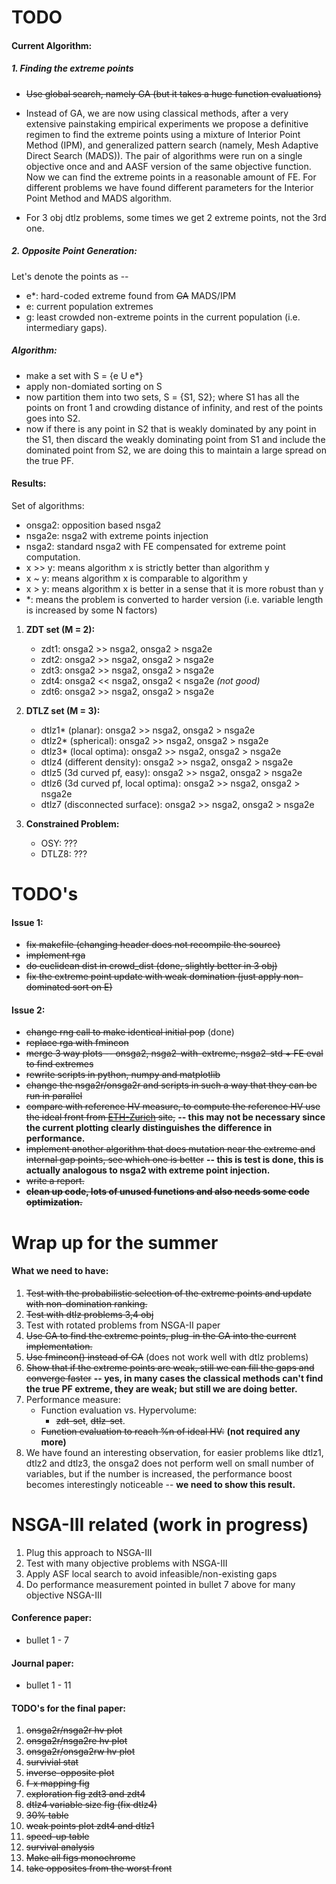 TODO
=====

#### **Current Algorithm:**

##### **1. Finding the extreme points**

- ~~Use global search, namely GA (but it takes a huge function evaluations)~~

- Instead of GA, we are now using classical methods, after a very extensive painstaking empirical experiments we propose a definitive regimen to find the extreme points using a mixture of Interior Point Method (IPM), and generalized pattern search (namely, Mesh Adaptive Direct Search (MADS)). The pair of algorithms were run on a single objective once and and AASF version of the same objective function. Now we can find the extreme points in a reasonable amount of FE. For different problems we have found different parameters for the Interior Point Method and MADS algorithm.

- For 3 obj dtlz problems, some times we get 2 extreme points, not the 3rd one.

##### **2. Opposite Point Generation:**
Let's denote the points as --

- e*: hard-coded extreme found from ~~GA~~ MADS/IPM
- e: current population extremes
- g: least crowded non-extreme points in the current population (i.e. intermediary gaps).

##### *Algorithm:*
- make a set with S = {e U e*}
- apply non-domiated sorting on S
- now partition them into two sets, S = {S1, S2}; where S1 has all the points on front 1 and crowding distance of infinity, and rest of the points goes into S2.
- now if there is any point in S2 that is weakly dominated by any point in the S1, then discard the weakly dominating point from S1 and include the dominated point from S2, we are doing this to maintain a large spread on the true PF.

#### **Results:**

Set of algorithms: 

- onsga2: opposition based nsga2
- nsga2e: nsga2 with extreme points injection
- nsga2: standard nsga2 with FE compensated for extreme point computation. 
- x >> y: means algorithm x is strictly better than algorithm y
- x ~ y: means algorithm x is comparable to algorithm y
- x > y: means algorithm x is better in a sense that it is more robust than y
- *: means the problem is converted to harder version (i.e. variable length is increased by some N factors)

1. **ZDT set (M = 2):**
    - zdt1: onsga2 >> nsga2, onsga2 > nsga2e 
    - zdt2: onsga2 >> nsga2, onsga2 > nsga2e 
    - zdt3: onsga2 >> nsga2, onsga2 > nsga2e 
    - zdt4: onsga2 << nsga2, onsga2 < nsga2e *(not good)*
    - zdt6: onsga2 >> nsga2, onsga2 > nsga2e 

2. **DTLZ set (M = 3):**
   - dtlz1* (planar): onsga2 >> nsga2, onsga2 > nsga2e
   - dtlz2* (spherical): onsga2 >> nsga2, onsga2 > nsga2e
   - dtlz3* (local optima): onsga2 >> nsga2, onsga2 > nsga2e
   - dtlz4 (different density): onsga2 >> nsga2, onsga2 > nsga2e
   - dtlz5 (3d curved pf, easy): onsga2 >> nsga2, onsga2 > nsga2e
   - dtlz6 (3d curved pf, local optima): onsga2 >> nsga2, onsga2 > nsga2e
   - dtlz7 (disconnected surface): onsga2 >> nsga2, onsga2 > nsga2e
 
3. **Constrained Problem:**
   - OSY: ???
   - DTLZ8: ???

TODO's
=======

#### **Issue 1:**
* ~~fix makefile (changing header does not recompile the source)~~
* ~~implement rga~~
* ~~do euclidean dist in crowd_dist (done, slightly better in 3 obj)~~
* ~~fix the extreme point update with weak domination (just apply non-dominated sort on E)~~

#### **Issue 2:**
* ~~change rng call to make identical initial pop~~ (done)
* ~~replace rga with fmincon~~
* ~~merge 3 way plots -- onsga2, nsga2-with-extreme, nsga2-std + FE eval to find extremes~~
* ~~rewrite scripts in python, numpy and matplotlib~~
* ~~change the nsga2r/onsga2r and scripts in such a way that they can be run in parallel~~
* ~~compare with reference HV measure, to compute the reference HV use the ideal front from [ETH-Zurich](http://people.ee.ethz.ch/~sop/download/supplementary/testproblems/zdt1/index.php) site,~~ **-- this may not be necessary since the current plotting clearly distinguishes the difference in performance.**
* ~~implement another algorithm that does mutation near the extreme and internal gap points, see which one is better~~ **-- this is test is done, this is actually analogous to nsga2 with extreme point injection.**
* ~~write a report.~~
* ~~**clean up code, lots of unused functions and also needs some code optimization.**~~

Wrap up for the summer
====================

#### What we need to have:
1. ~~Test with the probabilistic selection of the extreme points and update with non-domination ranking.~~
2. ~~Test with dtlz problems 3,4 obj~~
4. Test with rotated problems from NSGA-II paper
5. ~~Use GA to find the extreme points, plug-in the GA into the current implementation.~~
6. ~~Use fmincon() instead of GA~~ (does not work well with dtlz problems)
7. ~~Show that if the extreme points are weak, still we can fill the gaps and converge faster~~ **-- yes, in many cases the classical methods can't find the true PF extreme, they are weak; but still we are doing better.**
8. Performance measure:
	* Function evaluation vs. Hypervolume:
		- ~~zdt-set~~, ~~dtlz-set~~.
	* ~~Function evaluation to reach %n of ideal HV:~~ **(not required any more)**
9. We have found an interesting observation, for easier problems like dtlz1, dtlz2 and dtlz3, the onsga2 does not perform well on small number of variables, but if the number is increased, the performance boost becomes interestingly noticeable -- **we need to show this result.**

NSGA-III related (work in progress)
=============================

1. Plug this approach to NSGA-III
2. Test with many objective problems with NSGA-III 
3. Apply ASF local search to avoid infeasible/non-existing gaps
4. Do performance measurement pointed in bullet 7 above for many objective NSGA-III

#### **Conference paper:**
- bullet 1 - 7

#### **Journal paper:**
- bullet 1 - 11

#### **TODO's for the final paper:**
1. ~~onsga2r/nsga2r hv plot~~
2. ~~onsga2r/nsga2re hv plot~~
3. ~~onsga2r/onsga2rw hv plot~~
4. ~~survivial stat~~
5. ~~inverse-opposite plot~~
6. ~~f-x mapping fig~~
7. ~~exploration fig zdt3 and zdt4~~
8. ~~dtlz4 variable size fig (fix dtlz4)~~
9. ~~30% table~~
10. ~~weak points plot zdt4 and dtlz1~~
11. ~~speed-up table~~
12. ~~survival analysis~~
13. ~~Make all figs monochrome~~
14. ~~take opposites from the worst front~~


